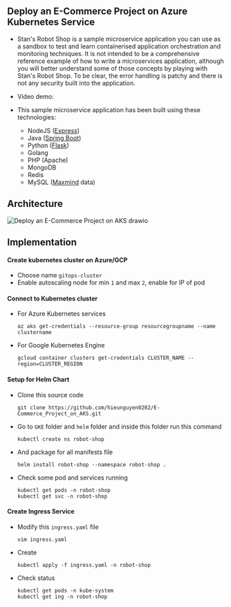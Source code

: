 ## Deploy an E-Commerce Project on Azure Kubernetes Service

- Stan's Robot Shop is a sample microservice application you can use as a sandbox to test and learn containerised application orchestration and monitoring techniques. It is not intended to be a comprehensive reference example of how to write a microservices application, although you will better understand some of those concepts by playing with Stan's Robot Shop. To be clear, the error handling is patchy and there is not any security built into the application.

- Video demo: 
- This sample microservice application has been built using these technologies:
  - NodeJS ([Express](http://expressjs.com/))
  - Java ([Spring Boot](https://spring.io/))
  - Python ([Flask](http://flask.pocoo.org))
  - Golang
  - PHP (Apache)
  - MongoDB
  - Redis
  - MySQL ([Maxmind](http://www.maxmind.com) data)

## Architecture

![Deploy an E-Commerce Project on AKS drawio](https://github.com/hieunguyen0202/E-Commerce_Project_on_AKS/assets/98166568/150751ba-2102-43dd-aa10-5b9ca9a1fb40)

## Implementation
#### Create kubernetes cluster on Azure/GCP 
- Choose name `gitops-cluster`
- Enable autoscaling node for min `1` and max `2`, enable for IP of pod

#### Connect to Kubernetes cluster
- For Azure Kubernetes services

  ```
  az aks get-credentials --resource-group resourcegroupname --name clustername
  ```
- For Google Kubernetes Engine

  ```
  gcloud container clusters get-credentials CLUSTER_NAME --region=CLUSTER_REGION
  ```
#### Setup for Helm Chart
- Clone this source code

  ```
  git clone https://github.com/hieunguyen0202/E-Commerce_Project_on_AKS.git
  ```
- Go to `GKE` folder and `helm` folder and inside this folder run this command

  ```
  kubectl create ns robot-shop
  ```
- And package for all manifests file

  ```
  helm install robot-shop --namespace robot-shop .
  ```

- Check some pod and services running

  ```
  kubectl get pods -n robot-shop
  kubectl get svc -n robot-shop
  ```
#### Create Ingress Service
- Modify this `ingress.yaml` file

  ```
  vim ingress.yaml
  ```

- Create

  ```
  kubectl apply -f ingress.yaml -n robot-shop
  ```

- Check status

  ```
  kubectl get pods -n kube-system
  kubectl get ing -n robot-shop
  ```

